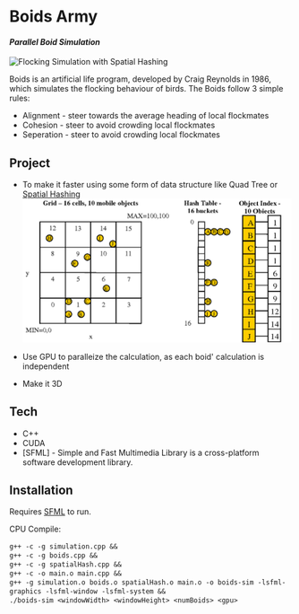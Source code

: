 # Boids Army
#### _Parallel Boid Simulation_

![Flocking Simulation with Spatial Hashing](images/cpuBoids.gif)

Boids is an artificial life program, developed by Craig Reynolds in 1986, which simulates the flocking behaviour of birds. 
The Boids follow 3 simple rules:

- Alignment - steer towards the average heading of local flockmates
- Cohesion - steer to avoid crowding local flockmates
- Seperation - steer to avoid crowding local flockmates


## Project

- To make it faster using some form of data structure like Quad Tree or [Spatial Hashing](http://www.cs.ucf.edu/~jmesit/publications/scsc%202005.pdf)
![Spatial Hashing](images/spatialHashing.png)

- Use GPU to paralleize the calculation, as each boid' calculation is independent
- Make it 3D



## Tech

- C++ 
- CUDA
- [SFML] - Simple and Fast Multimedia Library is a cross-platform software development library.


## Installation

Requires [SFML](https://www.sfml-dev.org/download/sfml/2.5.1/) to run.

CPU Compile:

```
g++ -c -g simulation.cpp && 
g++ -c -g boids.cpp && 
g++ -c -g spatialHash.cpp && 
g++ -c -o main.o main.cpp && 
g++ -g simulation.o boids.o spatialHash.o main.o -o boids-sim -lsfml-graphics -lsfml-window -lsfml-system && 
./boids-sim <windowWidth> <windowHeight> <numBoids> <gpu>
```
